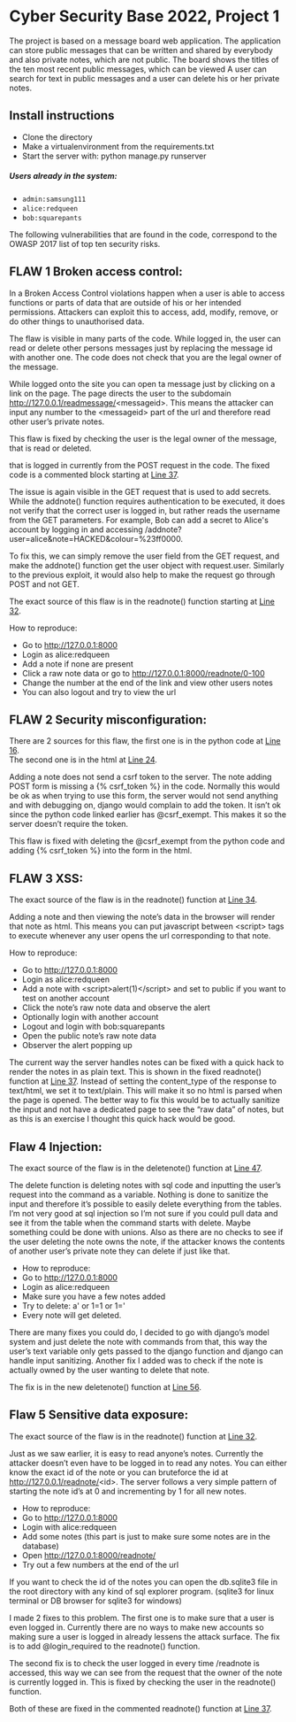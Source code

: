# Cyber Security Base 2022, Project 1

The project is based on a message board web application.  The application can store public messages that can be written and shared by everybody and also private notes, which are not public.  The board shows the titles of the ten most recent public messages, which can be viewed  A user can search for text in public messages and a user can delete his or her private notes.

## Install instructions
- Clone the directory
- Make a virtualenvironment from the requirements.txt
- Start the server with: python manage.py runserver

##### Users already in the system:  
- `admin:samsung111`
- `alice:redqueen`
- `bob:squarepants`

The following vulnerabilities that are found in the code, correspond to the OWASP 2017 list of top ten security risks.

## FLAW 1 Broken access control:
In a Broken Access Control violations happen when a user is able to access functions or parts of data that are outside of his or her intended permissions.  Attackers can exploit this to access, add, modify, remove, or do other things to unauthorised data.

The flaw is visible in many parts of the code.  While logged in, the user can read or delete other persons messages just by replacing the message id with another one.  The code does not check that you are the legal owner of the message.

While logged onto the site you can open ta message just by clicking on a link on the page. The page directs the user to the subdomain http://127.0.0.1/readmessage/<messageid\>. This means the attacker can input any number to the <messageid\> part of the url and therefore read other user’s private notes.



This flaw is fixed by checking the user is the legal owner of the message, that is read or deleted.  

that is logged in currently from the POST request in the code. The fixed code is a commented block starting at [Line 37](https://github.com/yostiq/mooc-cybersecurity-project-1/blob/c891e3dfc9ff30449589a0a205d1401bda2c1c36/notes/views.py#L37).

The issue is again visible in the GET request that is used to add secrets. While the addnote() function requires authentication to be executed, it does not verify that the correct user is logged in, but rather reads the username from the GET parameters. For example, Bob can add a secret to Alice's account by logging in and accessing /addnote?user=alice&note=HACKED&colour=%23ff0000.

To fix this, we can simply remove the user field from the GET request, and make the addnote() function get the user object with request.user. Similarly to the previous exploit, it would also help to make the request go through POST and not GET.

The exact source of this flaw is in the readnote() function starting at [Line 32](https://github.com/yostiq/mooc-cybersecurity-project-1/blob/c891e3dfc9ff30449589a0a205d1401bda2c1c36/notes/views.py#L32).


How to reproduce:
- Go to http://127.0.0.1:8000
- Login as alice:redqueen
- Add a note if none are present
- Click a raw note data or go to http://127.0.0.1:8000/readnote/0-100
- Change the number at the end of the link and view other users notes
- You can also logout and try to view the url

## FLAW 2 Security misconfiguration:
There are 2 sources for this flaw, the first one is in the python code at [Line 16](https://github.com/yostiq/mooc-cybersecurity-project-1/blob/c891e3dfc9ff30449589a0a205d1401bda2c1c36/notes/views.py#L16).  
The second one is in the html at [Line 24](https://github.com/yostiq/mooc-cybersecurity-project-1/blob/c891e3dfc9ff30449589a0a205d1401bda2c1c36/notes/templates/notes/index.html#L24).

Adding a note does not send a csrf token to the server. The note adding POST form is missing a {% csrf_token %} in the code. Normally this would be ok as when trying to use this form, the server would not send anything and with debugging on, django would complain to add the token. It isn’t ok since the python code linked earlier has @csrf_exempt. This makes it so the server doesn’t require the token.

This flaw is fixed with deleting the @csrf_exempt from the python code and adding {% csrf_token %} into the form in the html.

## FLAW 3 XSS:
The exact source of the flaw is in the readnote() function at [Line 34](https://github.com/yostiq/mooc-cybersecurity-project-1/blob/c891e3dfc9ff30449589a0a205d1401bda2c1c36/notes/views.py#L34).

Adding a note and then viewing the note’s data in the browser will render that note as html. This means you can put javascript between <script\> tags to execute whenever any user opens the url corresponding to that note.

How to reproduce:
- Go to http://127.0.0.1:8000
- Login as alice:redqueen
- Add a note with <script\>alert(1)</script\> and set to public if you want to test on another account
- Click the note’s raw note data and observe the alert
- Optionally login with another account
- Logout and login with bob:squarepants
- Open the public note’s raw note data
- Observer the alert popping up

The current way the server handles notes can be fixed with a quick hack to render the notes in as plain text. This is shown in the fixed readnote() function at [Line 37](https://github.com/yostiq/mooc-cybersecurity-project-1/blob/c891e3dfc9ff30449589a0a205d1401bda2c1c36/notes/views.py#L37). Instead of setting the content_type of the response to text/html, we set it to text/plain. This will make it so no html is parsed when the page is opened. The better way to fix this would be to actually sanitize the input and not have a dedicated page to see the “raw data” of notes, but as this is an exercise I thought this quick hack would be good.

## Flaw 4 Injection:
The exact source of the flaw is in the deletenote() function at [Line 47](https://github.com/yostiq/mooc-cybersecurity-project-1/blob/c891e3dfc9ff30449589a0a205d1401bda2c1c36/notes/views.py#L47).

The delete function is deleting notes with sql code and inputting the user’s request into the command as a variable. Nothing is done to sanitize the input and therefore it’s possible to easily delete everything from the tables. I’m not very good at sql injection so I’m not sure if you could pull data and see it from the table when the command starts with delete. Maybe something could be done with unions. Also as there are no checks to see if the user deleting the note owns the note, if the attacker knows the contents of another user’s private note they can delete if just like that.

- How to reproduce:
- Go to http://127.0.0.1:8000
- Login as alice:redqueen
- Make sure you have a few notes added
- Try to delete: a' or 1=1 or 1='
- Every note will get deleted.

There are many fixes you could do, I decided to go with django’s model system and just delete the note with commands from that, this way the user’s text variable only gets passed to the django function and django can handle input sanitizing. Another fix I added was to check if the note is actually owned by the user wanting to delete that note.

The fix is in the new deletenote() function at [Line 56](https://github.com/yostiq/mooc-cybersecurity-project-1/blob/86e948124991af5bdd55a5872a9ec45945dc9fd8/notes/views.py#L56).

## Flaw 5 Sensitive data exposure:
The exact source of the flaw is in the readnote() function at [Line 32](https://github.com/yostiq/mooc-cybersecurity-project-1/blob/467d089caf8d85a0ff50f965c3ed9de54ce91556/notes/views.py#L32).

Just as we saw earlier, it is easy to read anyone’s notes. Currently the attacker doesn’t even have to be logged in to read any notes. You can either know the exact id of the note or you can bruteforce the id at http://127.0.0.1/readnote/<id\>. The server follows a very simple pattern of starting the note id’s at 0 and incrementing by 1 for all new notes.

- How to reproduce:
- Go to http://127.0.0.1:8000
- Login with alice:redqueen
- Add some notes (this part is just to make sure some notes are in the database)
- Open http://127.0.0.1:8000/readnote/<id>
- Try out a few numbers at the end of the url

If you want to check the id of the notes you can open the db.sqlite3 file in the root directory with any kind of sql explorer program. (sqlite3 for linux terminal or DB browser for sqlite3 for windows)

I made 2 fixes to this problem. The first one is to make sure that a user is even logged in. Currently there are no ways to make new accounts so making sure a user is logged in already lessens the attack surface. The fix is to add @login_required to the readnote() function.

The second fix is to check the user logged in every time /readnote is accessed, this way we can see from the request that the owner of the note is currently logged in. This is fixed by checking the user in the readnote() function.

Both of these are fixed in the commented readnote() function at [Line 37](https://github.com/yostiq/mooc-cybersecurity-project-1/blob/86e948124991af5bdd55a5872a9ec45945dc9fd8/notes/views.py#L37).
